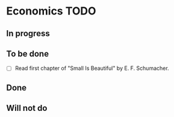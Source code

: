 # Economics TODO

## In progress

## To be done

- [ ] Read first chapter of "Small Is Beautiful" by E. F. Schumacher.

## Done

## Will not do
